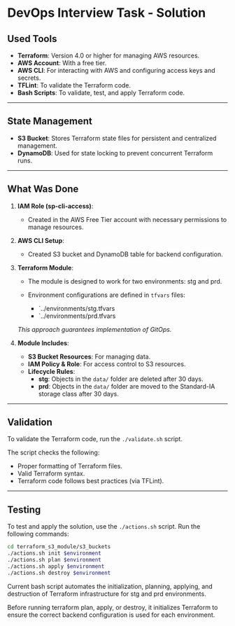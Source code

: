 # DevOps Interview Task - Solution

## **Used Tools**

- **Terraform**: Version 4.0 or higher for managing AWS resources.
- **AWS Account**: With a free tier.
- **AWS CLI**: For interacting with AWS and configuring access keys and secrets.
- **TFLint**: To validate the Terraform code.
- **Bash Scripts**: To validate, test, and apply Terraform code.

---

## **State Management**

- **S3 Bucket**: Stores Terraform state files for persistent and centralized management.
- **DynamoDB**: Used for state locking to prevent concurrent Terraform runs.

---

## **What Was Done**

1. **IAM Role (sp-cli-access)**: 
   - Created in the AWS Free Tier account with necessary permissions to manage resources.
   
2. **AWS CLI Setup**: 
   - Created S3 bucket and DynamoDB table for backend configuration.

3. **Terraform Module**:
   - The module is designed to work for two environments: stg and prd.
   
   - Environment configurations are defined in `tfvars` files:
     - `../environments/stg.tfvars
     - `../environments/prd.tfvars
   
   *This approach guarantees implementation of GitOps.*

4. **Module Includes**:
   - **S3 Bucket Resources**: For managing data.
   - **IAM Policy & Role**: For access control to S3 resources.
   - **Lifecycle Rules**:
     - **stg**: Objects in the `data/` folder are deleted after 30 days.
     - **prd**: Objects in the `data/` folder are moved to the Standard-IA storage class after 30 days.

---

## **Validation**

To validate the Terraform code, run the `./validate.sh` script.

The script checks the following:

- Proper formatting of Terraform files.
- Valid Terraform syntax.
- Terraform code follows best practices (via TFLint).

---

## **Testing**

To test and apply the solution, use the `./actions.sh` script. Run the following commands:

```bash
cd terraform_s3_module/s3_buckets
./actions.sh init $environment
./actions.sh plan $environment
./actions.sh apply $environment
./actions.sh destroy $environment
```

Current bash script automates the initialization, planning, applying, and destruction of Terraform infrastructure for stg and prd environments.

Before running terraform plan, apply, or destroy, it initializes Terraform to ensure the correct backend configuration is used for each environment.